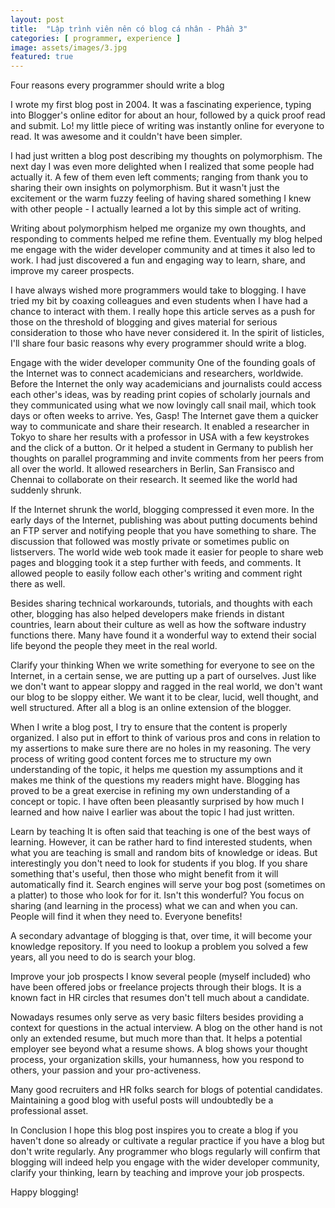 ```yaml
---
layout: post
title:  "Lập trình viên nên có blog cá nhân - Phần 3"
categories: [ programmer, experience ]
image: assets/images/3.jpg
featured: true
---
```


Four reasons every programmer should write a blog

I wrote my first blog post in 2004. It was a fascinating experience, typing into Blogger's online editor for about an hour, followed by a quick proof read and submit. Lo! my little piece of writing was instantly online for everyone to read. It was awesome and it couldn't have been simpler.

 
I had just written a blog post describing my thoughts on polymorphism. The next day I was even more delighted when I realized that some people had actually it. A few of them even left comments; ranging from thank you to sharing their own insights on polymorphism. But it wasn't just the excitement or the warm fuzzy feeling of having shared something I knew with other people -  I actually learned a lot by this simple act of writing.

 
Writing about polymorphism helped me organize my own thoughts, and responding to comments helped me refine them. Eventually my blog helped me engage with the wider developer community and at times it also led to work. I had just discovered a fun and engaging way to learn, share, and improve my career prospects.

 
I have always wished more programmers would take to blogging. I have tried my bit by coaxing colleagues and even students when I have had a chance to interact with them. I really hope this article serves as a push for those on the threshold of blogging and gives material for serious consideration to those who have never considered it. In the spirit of listicles, I'll share four basic reasons why every programmer should write a blog.

 
Engage with the wider developer community
One of the founding goals of the Internet was to connect academicians and researchers, worldwide. Before the Internet the only way academicians and journalists could access each other's ideas, was by reading print copies of scholarly journals and they communicated using what we now lovingly call snail mail, which took days or often weeks to arrive. Yes, Gasp! The Internet gave them a quicker way to communicate and share their research. It enabled a researcher in Tokyo to share her results with a professor in USA with a few keystrokes and the click of a button. Or it helped a student in Germany to publish her thoughts on parallel programming and invite comments from her peers from all over the world. It allowed researchers in Berlin, San Fransisco and Chennai to collaborate on their research. It seemed like the world had suddenly shrunk.

 
If the Internet shrunk the world, blogging compressed it even more. In the early days of the Internet, publishing was about putting documents behind an FTP server and notifying people that you have something to share. The discussion that followed was mostly private or sometimes public on listservers. The world wide web took made it easier for people to share web pages and blogging took it a step further with  feeds, and comments. It allowed people to easily follow each other's writing and comment right there as well.

 
Besides sharing technical workarounds, tutorials, and thoughts with each other, blogging has also helped developers make friends in distant countries, learn about their culture as well as how the software industry functions there. Many have found it a wonderful way to extend their social life beyond the people they meet in the real world.

 
Clarify your thinking
When we write something for everyone to see on the Internet, in a certain sense, we are putting up a part of ourselves. Just like we don't want to appear sloppy and ragged in the real world, we don't want our blog to be sloppy either. We want it to be clear, lucid, well thought, and well structured. After all a blog is an online extension of the blogger. 

 
When I write a blog post, I try to ensure that the content is properly organized. I also put in effort to think of various pros and cons in relation to my assertions to make sure there are no holes in my reasoning. The very process of writing good content forces me to structure my own understanding of the topic, it helps me question my assumptions and it makes me think of the questions my readers might have. Blogging has proved to be a great exercise in refining my own understanding of a concept or topic. I have often been pleasantly surprised by how much I learned and how naive I earlier was about the topic I had just written.

 
Learn by teaching
It is often said that teaching is one of the best ways of learning. However, it can be rather hard to find interested students, when what you are teaching is small and random bits of knowledge or ideas. But interestingly you don't need to look for students if you blog. If you share something that's useful, then those who might benefit from it will automatically find it. Search engines will serve your bog post (sometimes on a platter) to those who look for for it. Isn't this wonderful? You focus on sharing (and learning in the process) what we can and when you can. People will find it when they need to. Everyone benefits!

 
A secondary advantage of blogging is that, over time, it will become your knowledge repository. If you need to lookup a problem you solved a few years, all you need to do is search your blog.

 
Improve your job prospects
I know several people (myself included) who have been offered jobs or freelance projects through their blogs. It is a known fact in HR circles that resumes don't tell much about a candidate.

 
Nowadays resumes only serve as very basic filters besides providing a context for questions in the actual interview. A blog on the other hand is not only an extended resume, but much more than that. It helps a potential employer see beyond what a resume shows. A blog shows your thought process, your organization skills, your humanness, how you respond to others, your passion and your pro-activeness.

 
Many good recruiters and HR folks search for blogs of potential candidates. Maintaining a good blog with useful posts will undoubtedly be a professional asset.

 
In Conclusion
I hope this blog post inspires you to create a blog if you haven't done so already or cultivate a regular practice if you have a blog but don't write regularly. Any programmer who blogs regularly will confirm that blogging will indeed help you engage with the wider developer community, clarify your thinking, learn by teaching and improve your job prospects.

 
Happy blogging!